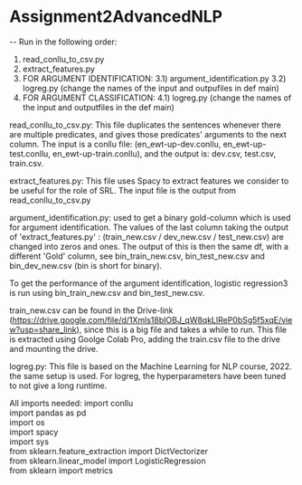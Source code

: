 # Assignment2AdvancedNLP
--
Run in the following order:
1) read_conllu_to_csv.py
2) extract_features.py
3) FOR ARGUMENT IDENTIFICATION:
    3.1) argument_identification.py
    3.2) logreg.py (change the names of the input and outpufiles in def main)
4) FOR ARGUMENT CLASSIFICATION:
    4.1) logreg.py (change the names of the input and outputfiles in the def main)

read_conllu_to_csv.py:
This file duplicates the sentences whenever there are multiple predicates, and gives those predicates' arguments to the next column. 
The input is a conllu file: (en_ewt-up-dev.conllu, en_ewt-up-test.conllu, en_ewt-up-train.conllu), and the output is: dev.csv, test.csv, train.csv.   

extract_features.py: This file uses Spacy to extract features we consider to be useful for the role of SRL. The input file is the output from read_conllu_to_csv.py 


argument_identification.py:
used to get a binary gold-column which is used for argument identification. The values of the last column taking the output of 'extract_features.py' : (train_new.csv / dev_new.csv / test_new.csv) are changed into zeros and ones. The output of this is then the same df, with a different 'Gold' column, see bin_train_new.csv, bin_test_new.csv and bin_dev_new.csv (bin is short for binary). 

To get the performance of the argument identification, logistic regression3 is run using bin_train_new.csv and bin_test_new.csv.

train_new.csv can be found in the Drive-link (https://drive.google.com/file/d/1Xmls18bIOBJ_qW8qkLlReP0bSg5f5xqE/view?usp=share_link), since this is a big file and takes a while to run. This file is 
extracted using Goolge Colab Pro, adding the train.csv file to the drive and mounting the drive. 


logreg.py:
This file is based on the Machine Learning for NLP course, 2022. the same setup is used. For logreg, the hyperparameters have been tuned to not give a long runtime. 

All imports needed:
import conllu  
import pandas as pd  
import os  
import spacy  
import sys  
from sklearn.feature_extraction import DictVectorizer  
from sklearn.linear_model import LogisticRegression  
from sklearn import metrics  
